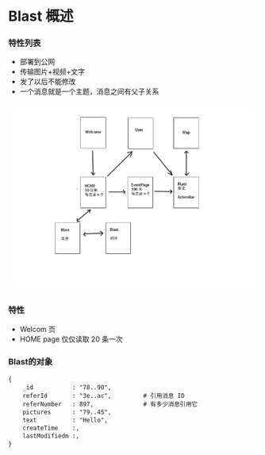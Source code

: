 Blast 概述
======

### 特性列表

* 部署到公网
* 传输图片+视频+文字
* 发了以后不能修改
* 一个消息就是一个主题，消息之间有父子关系

![](UI-brief.png)

### 特性

* Welcom 页
* HOME page 仅仅读取 20 条一次

### Blast的对象

    {
        _id           : "78..90",
        referId       : "3e..ac",         # 引用消息 ID
        referNumber   : 897,              # 有多少消息引用它
        pictures      : "79..45", 
        text          : "Hello", 
        createTime    :,
        lastModifiedm :,
    }
